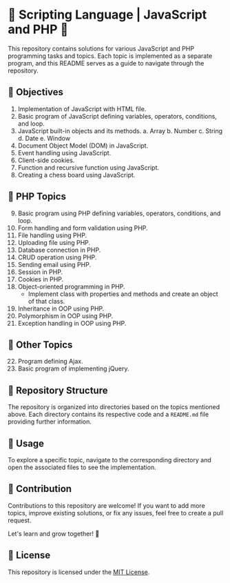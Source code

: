 # 🚀 Scripting Language | JavaScript and PHP 🎉

This repository contains solutions for various JavaScript and PHP programming tasks and topics. Each topic is implemented as a separate program, and this README serves as a guide to navigate through the repository.

## 🎯 Objectives

1. Implementation of JavaScript with HTML file.
2. Basic program of JavaScript defining variables, operators, conditions, and loop.
3. JavaScript built-in objects and its methods.
   a. Array
   b. Number
   c. String
   d. Date
   e. Window
4. Document Object Model (DOM) in JavaScript.
5. Event handling using JavaScript.
6. Client-side cookies.
7. Function and recursive function using JavaScript.
8. Creating a chess board using JavaScript.

## 🐘 PHP Topics

9. Basic program using PHP defining variables, operators, conditions, and loop.
10. Form handling and form validation using PHP.
11. File handling using PHP.
12. Uploading file using PHP.
13. Database connection in PHP.
14. CRUD operation using PHP.
15. Sending email using PHP.
16. Session in PHP.
17. Cookies in PHP.
18. Object-oriented programming in PHP.
    - Implement class with properties and methods and create an object of that class.
19. Inheritance in OOP using PHP.
20. Polymorphism in OOP using PHP.
21. Exception handling in OOP using PHP.

## 📁 Other Topics

22. Program defining Ajax.
23. Basic program of implementing jQuery.

## 📂 Repository Structure

The repository is organized into directories based on the topics mentioned above. Each directory contains its respective code and a `README.md` file providing further information.

## 📖 Usage

To explore a specific topic, navigate to the corresponding directory and open the associated files to see the implementation.

## 🤝 Contribution

Contributions to this repository are welcome! If you want to add more topics, improve existing solutions, or fix any issues, feel free to create a pull request.

Let's learn and grow together! 🌱

## 📄 License

This repository is licensed under the [MIT License](LICENSE).
